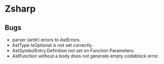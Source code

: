 # Zsharp


## Bugs

* parser (antlr) errors to AstErrors.
* AstType IsOptional is not set correctly.
* AstSymbolEntry.Definition not set on  Function Parameters.
* AstFunction without a body does not generate empty codeblock error.
